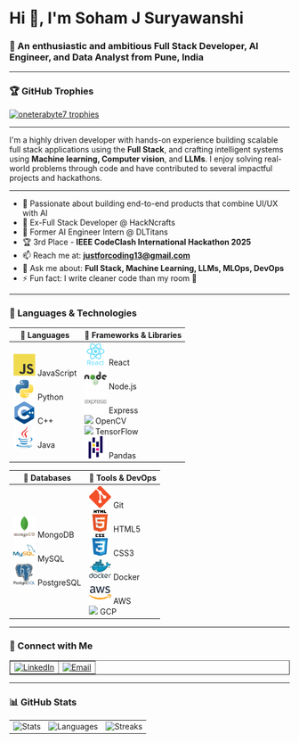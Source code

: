 <h1>Hi 👋, I'm Soham J Suryawanshi</h1>

<h3>🚀 An enthusiastic and ambitious Full Stack Developer, AI Engineer, and Data Analyst from Pune, India</h3>

---

### 🏆 GitHub Trophies

<a href="https://github.com/ryo-ma/github-profile-trophy">
  <img src="https://github-profile-trophy.vercel.app/?username=oneterabyte7&theme=onedark" alt="oneterabyte7 trophies" />
</a>

---

I'm a highly driven developer with hands-on experience building scalable full stack applications using the **Full Stack**, and crafting intelligent systems using **Machine learning, Computer vision**, and **LLMs**. I enjoy solving real-world problems through code and have contributed to several impactful projects and hackathons.

---

- 🎯 Passionate about building end-to-end products that combine UI/UX with AI
- 💼 Ex-Full Stack Developer @ HackNcrafts  
- 🧠 Former AI Engineer Intern @ DLTitans  
- 🏆 3rd Place - **IEEE CodeClash International Hackathon 2025**  
- 📫 Reach me at: **justforcoding13@gmail.com**  
- 💬 Ask me about: **Full Stack, Machine Learning, LLMs, MLOps, DevOps**
- ⚡ Fun fact: I write cleaner code than my room 🧹

---

### 🧠 Languages & Technologies

| 🔹 Languages | 🔹 Frameworks & Libraries |
|-------------|---------------------------|
| <img src="https://raw.githubusercontent.com/devicons/devicon/master/icons/javascript/javascript-original.svg" width="40"/> JavaScript <br> <img src="https://raw.githubusercontent.com/devicons/devicon/master/icons/python/python-original.svg" width="40"/> Python <br> <img src="https://raw.githubusercontent.com/devicons/devicon/master/icons/cplusplus/cplusplus-original.svg" width="40"/> C++ <br> <img src="https://raw.githubusercontent.com/devicons/devicon/master/icons/java/java-original.svg" width="40"/> Java | <img src="https://raw.githubusercontent.com/devicons/devicon/master/icons/react/react-original-wordmark.svg" width="40"/> React <br> <img src="https://raw.githubusercontent.com/devicons/devicon/master/icons/nodejs/nodejs-original-wordmark.svg" width="40"/> Node.js <br> <img src="https://raw.githubusercontent.com/devicons/devicon/master/icons/express/express-original-wordmark.svg" width="40"/> Express <br> <img src="https://www.vectorlogo.zone/logos/opencv/opencv-icon.svg" width="40"/> OpenCV <br> <img src="https://www.vectorlogo.zone/logos/tensorflow/tensorflow-icon.svg" width="40"/> TensorFlow <br> <img src="https://raw.githubusercontent.com/devicons/devicon/master/icons/pandas/pandas-original.svg" width="40"/> Pandas |

| 🔹 Databases | 🔹 Tools & DevOps |
|-------------|------------------|
| <img src="https://raw.githubusercontent.com/devicons/devicon/master/icons/mongodb/mongodb-original-wordmark.svg" width="40"/> MongoDB <br> <img src="https://raw.githubusercontent.com/devicons/devicon/master/icons/mysql/mysql-original-wordmark.svg" width="40"/> MySQL <br> <img src="https://raw.githubusercontent.com/devicons/devicon/master/icons/postgresql/postgresql-original-wordmark.svg" width="40"/> PostgreSQL | <img src="https://raw.githubusercontent.com/devicons/devicon/master/icons/git/git-original.svg" width="40"/> Git <br> <img src="https://raw.githubusercontent.com/devicons/devicon/master/icons/html5/html5-original-wordmark.svg" width="40"/> HTML5 <br> <img src="https://raw.githubusercontent.com/devicons/devicon/master/icons/css3/css3-original-wordmark.svg" width="40"/> CSS3 <br> <img src="https://raw.githubusercontent.com/devicons/devicon/master/icons/docker/docker-original-wordmark.svg" width="40"/> Docker <br> <img src="https://raw.githubusercontent.com/devicons/devicon/master/icons/amazonwebservices/amazonwebservices-original-wordmark.svg" width="40"/> AWS <br> <img src="https://www.vectorlogo.zone/logos/google_cloud/google_cloud-icon.svg" width="40"/> GCP |

---

### 🔗 Connect with Me

<table border="1" cellpadding="8" cellspacing="0">
  <tr>
    <td>
      <a href="https://linkedin.com/in/sohamjs1313" target="_blank">
        <img src="https://raw.githubusercontent.com/rahuldkjain/github-profile-readme-generator/master/src/images/icons/Social/linked-in-alt.svg" alt="LinkedIn" width="40" />
      </a>
    </td>
    <td>
      <a href="mailto:justforcoding13@gmail.com" target="_blank">
        <img src="https://cdn-icons-png.flaticon.com/512/732/732200.png" alt="Email" height="40" width="40"/>
      </a>
    </td>
  </tr>
</table>

---

<h3>📊 GitHub Stats</h3>

<table>
  <tr>
    <td>
      <img src="https://github-readme-stats.vercel.app/api?username=oneterabyte7&show_icons=true&locale=en&theme=onedark" alt="Stats" />
    </td>
    <td>
      <img src="https://github-readme-stats.vercel.app/api/top-langs/?username=oneterabyte7&layout=compact&theme=onedark" alt="Languages" />
    </td>
    <td>
      <img src="https://github-readme-streak-stats.herokuapp.com/?user=oneterabyte7&theme=onedark" alt="Streaks" />
    </td>
  </tr>
</table>


